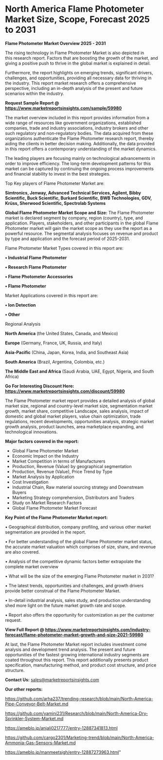 # North America Flame Photometer Market Size, Scope, Forecast 2025 to 2031

<Strong> Flame Photometer Market Overview 2025 - 2031</strong>

The rising technology in Flame Photometer Market is also depicted in this research report. Factors that are boosting the growth of the market, and giving a positive push to thrive in the global market is explained in detail.

Furthermore, the report highlights on emerging trends, significant drivers, challenges, and opportunities, providing all necessary data for thriving in the industry. This report market research offers a comprehensive perspective, including an in-depth analysis of the present and future scenarios within the industry.

<strong>Request Sample Report @ <a href=https://www.marketreportsinsights.com/sample/59980>https://www.marketreportsinsights.com/sample/59980</a></strong>

The market overview included in this report provides information from a wide range of resources like government organizations, established companies, trade and industry associations, industry brokers and other such regulatory and non-regulatory bodies. The data acquired from these organizations authenticate the Flame Photometer research report, thereby aiding the clients in better decision making. Additionally, the data provided in this report offers a contemporary understanding of the market dynamics.

The leading players are focusing mainly on technological advancements in order to improve efficiency. The long-term development patterns for this market can be captured by continuing the ongoing process improvements and financial stability to invest in the best strategies.

Top Key players of Flame Photometer Market are:

<strong>Simtronics, Jenway, Advanced Technical Services, Agilent, Bibby Scientific, Buck Scientific, Burkard Scientific, BWB Technologies, GDV, Krüss, Sherwood Scientific, Spectrolab Systems</strong>

<strong><b>Global Flame Photometer Market Scope and Size:</b></strong>
The Flame Photometer market is declared segment by company, region (country), type, and application. Players, stakeholders, and other participants in the global Flame Photometer market will gain the market scope as they use the report as a powerful resource. The segmental analysis focuses on revenue and product by type and application and the forecast period of 2025-2031.

Flame Photometer Market Types covered in this report are:

<strong>• Industrial Flame Photometer

• Research Flame Photometer

• Flame Photometer Accessories

• Flame Photometer</strong>

Market Applications covered in this report are:

<strong>• Ion Detection

• Other</strong> 

Regional Analysis

<strong>North America</strong> (the United States, Canada, and Mexico)

<strong>Europe</strong> (Germany, France, UK, Russia, and Italy)

<strong>Asia-Pacific</strong> (China, Japan, Korea, India, and Southeast Asia)

<strong>South America</strong> (Brazil, Argentina, Colombia, etc.)

<strong>The Middle East and Africa</strong> (Saudi Arabia, UAE, Egypt, Nigeria, and South Africa)

<strong>Go For Interesting Discount Here: <a href=https://www.marketreportsinsights.com/discount/59980>https://www.marketreportsinsights.com/discount/59980</a></strong>

The Flame Photometer market report provides a detailed analysis of global market size, regional and country-level market size, segmentation market growth, market share, competitive Landscape, sales analysis, impact of domestic and global market players, value chain optimization, trade regulations, recent developments, opportunities analysis, strategic market growth analysis, product launches, area marketplace expanding, and technological innovations.

<strong><b>Major factors covered in the report:</b></strong>
<ul>
  <li>Global Flame Photometer Market </li>
  <li>Economic Impact on the Industry</li>
  <li>Market Competition in terms of Manufacturers</li>
  <li>Production, Revenue (Value) by geographical segmentation</li>
  <li>Production, Revenue (Value), Price Trend by Type</li>
  <li>Market Analysis by Application</li>
  <li>Cost Investigation</li>
  <li>Industrial Chain, Raw material sourcing strategy and Downstream Buyers</li>
  <li>Marketing Strategy comprehension, Distributors and Traders</li>
  <li>Study on Market Research Factors</li>
  <li>Global Flame Photometer Market Forecast</li>
</ul>

<strong><b>Key Point of the Flame Photometer Market report:</b></strong>

• Geographical distribution, company profiling, and various other market segmentation are provided in the report.

• For better understanding of the global Flame Photometer market status, the accurate market valuation which comprises of size, share, and revenue are also covered.

• Analysis of the competitive dynamic factors better extrapolate the complete market overview

• What will be the size of the emerging Flame Photometer market in 2031?

• The latest trends, opportunities and challenges, and growth drivers provide better construal of the Flame Photometer Market.

• In-detail industrial analysis, sales study, and production understanding shed more light on the future market growth rate and scope.

• Report also offers the opportunity for customization as per the customer request.

<strong><b>View Full Report @ <a href=https://www.marketreportsinsights.com/industry-forecast/flame-photometer-market-growth-and-size-2021-59980>https://www.marketreportsinsights.com/industry-forecast/flame-photometer-market-growth-and-size-2021-59980</a></b></strong>


At last, the Flame Photometer Market report includes investment come analysis and development trend analysis. The present and future opportunities of the fastest growing international industry segments are coated throughout this report. This report additionally presents product specification, manufacturing method, and product cost structure, and price structure.

<strong>Contact Us:</strong>
sales@marketreportsinsights.com

<strong>Our other reports:</strong>

<a href=https://github.com/arha237/trending-research/blob/main/North-America-Pipe-Conveyor-Belt-Market.md>https://github.com/arha237/trending-research/blob/main/North-America-Pipe-Conveyor-Belt-Market.md</a>

<a href=https://github.com/yamini231/Research/blob/main/North-America-Dry-Sprinkler-System-Market.md>https://github.com/yamini231/Research/blob/main/North-America-Dry-Sprinkler-System-Market.md</a>

<a href=https://ameblo.jp/anjali0217777/entry-12887341813.html>https://ameblo.jp/anjali0217777/entry-12887341813.html</a>

<a href=https://github.com/cargo2301/Marketing-trend/blob/main/North-America-Ammonia-Gas-Sensors-Market.md>https://github.com/cargo2301/Marketing-trend/blob/main/North-America-Ammonia-Gas-Sensors-Market.md</a>

<a href=https://ameblo.jp/manmeetsigh/entry-12887273963.html>https://ameblo.jp/manmeetsigh/entry-12887273963.html</a>"
